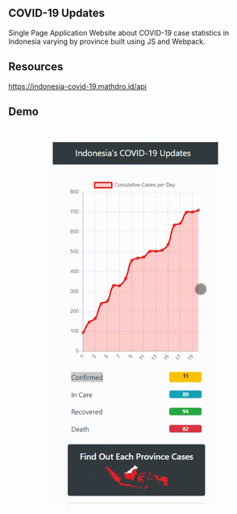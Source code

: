 ## COVID-19 Updates
Single Page Application Website about COVID-19 case statistics in Indonesia varying by province built using JS and Webpack.

## Resources
https://indonesia-covid-19.mathdro.id/api


## Demo
<br>
<p align="center">
  <img src="docs/1.gif">
</p>
<br>
